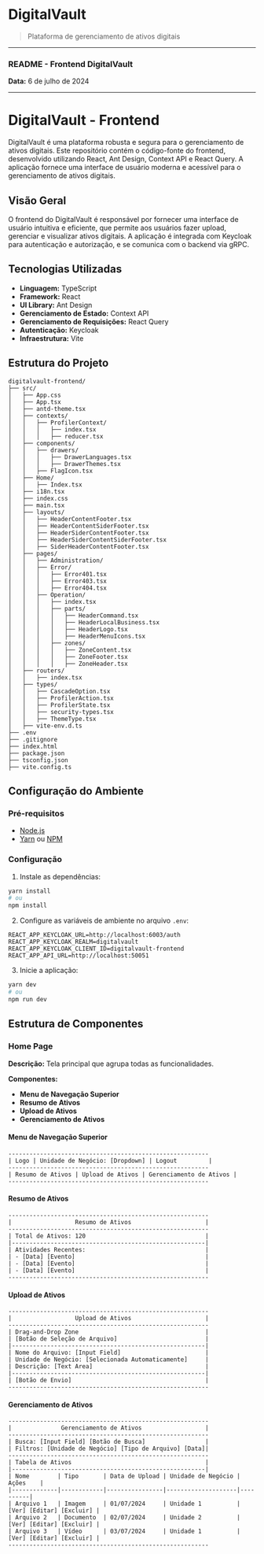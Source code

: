 # DigitalVault
> Plataforma de gerenciamento de ativos digitais

---

### README - Frontend DigitalVault

**Data:** 6 de julho de 2024

---

# DigitalVault - Frontend

DigitalVault é uma plataforma robusta e segura para o gerenciamento de ativos digitais. Este repositório contém o código-fonte do frontend, desenvolvido utilizando React, Ant Design, Context API e React Query. A aplicação fornece uma interface de usuário moderna e acessível para o gerenciamento de ativos digitais.

## Visão Geral

O frontend do DigitalVault é responsável por fornecer uma interface de usuário intuitiva e eficiente, que permite aos usuários fazer upload, gerenciar e visualizar ativos digitais. A aplicação é integrada com Keycloak para autenticação e autorização, e se comunica com o backend via gRPC.

## Tecnologias Utilizadas

- **Linguagem:** TypeScript
- **Framework:** React
- **UI Library:** Ant Design
- **Gerenciamento de Estado:** Context API
- **Gerenciamento de Requisições:** React Query
- **Autenticação:** Keycloak
- **Infraestrutura:** Vite

## Estrutura do Projeto

```plaintext
digitalvault-frontend/
├── src/
│   ├── App.css
│   ├── App.tsx
│   ├── antd-theme.tsx
│   ├── contexts/
│   │   ├── ProfilerContext/
│   │   │   ├── index.tsx
│   │   │   ├── reducer.tsx
│   ├── components/
│   │   ├── drawers/
│   │   │   ├── DrawerLanguages.tsx
│   │   │   ├── DrawerThemes.tsx
│   │   ├── FlagIcon.tsx
│   ├── Home/
│   │   ├── Index.tsx
│   ├── i18n.tsx
│   ├── index.css
│   ├── main.tsx
│   ├── layouts/
│   │   ├── HeaderContentFooter.tsx
│   │   ├── HeaderContentSiderFooter.tsx
│   │   ├── HeaderSiderContentFooter.tsx
│   │   ├── HeaderSiderContentSiderFooter.tsx
│   │   ├── SiderHeaderContentFooter.tsx
│   ├── pages/
│   │   ├── Administration/
│   │   ├── Error/
│   │   │   ├── Error401.tsx
│   │   │   ├── Error403.tsx
│   │   │   ├── Error404.tsx
│   │   ├── Operation/
│   │   │   ├── index.tsx
│   │   │   ├── parts/
│   │   │   │   ├── HeaderCommand.tsx
│   │   │   │   ├── HeaderLocalBusiness.tsx
│   │   │   │   ├── HeaderLogo.tsx
│   │   │   │   ├── HeaderMenuIcons.tsx
│   │   │   ├── zones/
│   │   │   │   ├── ZoneContent.tsx
│   │   │   │   ├── ZoneFooter.tsx
│   │   │   │   ├── ZoneHeader.tsx
│   ├── routers/
│   │   ├── index.tsx
│   ├── types/
│   │   ├── CascadeOption.tsx
│   │   ├── ProfilerAction.tsx
│   │   ├── ProfilerState.tsx
│   │   ├── security-types.tsx
│   │   ├── ThemeType.tsx
│   ├── vite-env.d.ts
├── .env
├── .gitignore
├── index.html
├── package.json
├── tsconfig.json
├── vite.config.ts
```

## Configuração do Ambiente

### Pré-requisitos

- [Node.js](https://nodejs.org/)
- [Yarn](https://yarnpkg.com/) ou [NPM](https://www.npmjs.com/)

### Configuração

1. Instale as dependências:

```bash
yarn install
# ou
npm install
```

2. Configure as variáveis de ambiente no arquivo `.env`:

```plaintext
REACT_APP_KEYCLOAK_URL=http://localhost:6003/auth
REACT_APP_KEYCLOAK_REALM=digitalvault
REACT_APP_KEYCLOAK_CLIENT_ID=digitalvault-frontend
REACT_APP_API_URL=http://localhost:50051
```

3. Inicie a aplicação:

```bash
yarn dev
# ou
npm run dev
```

## Estrutura de Componentes

### Home Page

**Descrição:** Tela principal que agrupa todas as funcionalidades.

**Componentes:**
- **Menu de Navegação Superior**
- **Resumo de Ativos**
- **Upload de Ativos**
- **Gerenciamento de Ativos**

#### Menu de Navegação Superior

```plaintext
---------------------------------------------------------
| Logo | Unidade de Negócio: [Dropdown] | Logout         |
---------------------------------------------------------
| Resumo de Ativos | Upload de Ativos | Gerenciamento de Ativos |
---------------------------------------------------------
```

#### Resumo de Ativos

```plaintext
---------------------------------------------------------
|                  Resumo de Ativos                     |
---------------------------------------------------------
| Total de Ativos: 120                                  |
|-------------------------------------------------------|
| Atividades Recentes:                                  |
| - [Data] [Evento]                                     |
| - [Data] [Evento]                                     |
| - [Data] [Evento]                                     |
---------------------------------------------------------
```

#### Upload de Ativos

```plaintext
---------------------------------------------------------
|                  Upload de Ativos                     |
---------------------------------------------------------
| Drag-and-Drop Zone                                    |
| [Botão de Seleção de Arquivo]                         |
|-------------------------------------------------------|
| Nome do Arquivo: [Input Field]                        |
| Unidade de Negócio: [Selecionada Automaticamente]     |
| Descrição: [Text Area]                                |
|-------------------------------------------------------|
| [Botão de Envio]                                      |
---------------------------------------------------------
```

#### Gerenciamento de Ativos

```plaintext
---------------------------------------------------------
|              Gerenciamento de Ativos                  |
---------------------------------------------------------
| Busca: [Input Field] [Botão de Busca]                 |
| Filtros: [Unidade de Negócio] [Tipo de Arquivo] [Data]|
---------------------------------------------------------
| Tabela de Ativos                                      |
|-------------------------------------------------------|
| Nome        | Tipo       | Data de Upload | Unidade de Negócio | Ações    |
|-------------|------------|----------------|--------------------|----------|
| Arquivo 1   | Imagem     | 01/07/2024     | Unidade 1          | [Ver] [Editar] [Excluir] |
| Arquivo 2   | Documento  | 02/07/2024     | Unidade 2          | [Ver] [Editar] [Excluir] |
| Arquivo 3   | Vídeo      | 03/07/2024     | Unidade 1          | [Ver] [Editar] [Excluir] |
---------------------------------------------------------
```

